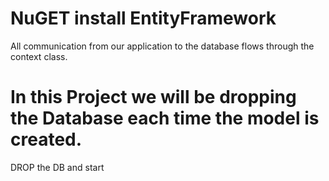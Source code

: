 # NuGET install EntityFramework

All communication from our application to the database flows through the context class.

# In this Project we will be dropping the Database each time the model is created.
DROP the DB and start
